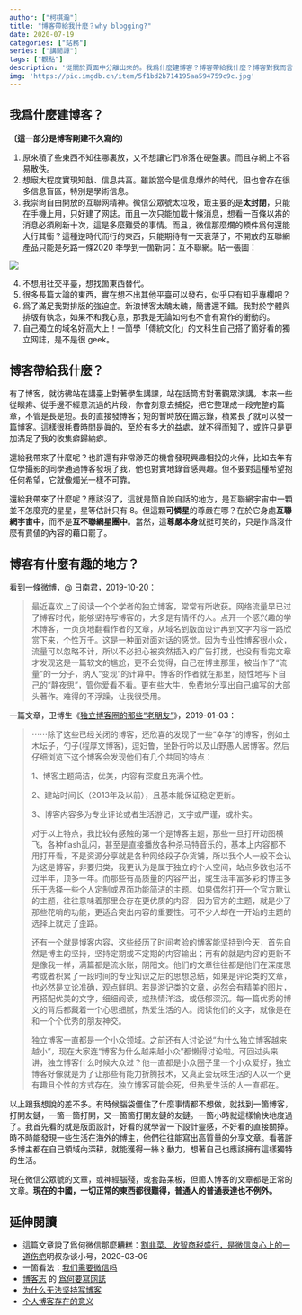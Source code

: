 ```yaml
---
author: ["柯棋瀚"]
title: "博客帶給我什麼？why blogging?"
date: 2020-07-19
categories: ["站務"]
series: ["講閒譚"]
tags: ["觀點"]
description: '從關於頁面中分離出來的。我爲什麼建博客？博客帶給我什麼？博客對我而言有什麼有趣的地方？'
img: 'https://pic.imgdb.cn/item/5f1bd2b714195aa594759c9c.jpg'
---
```


## 我爲什麼建博客？

<b>〔這一部分是博客剛建不久寫的〕</b>

1. 原來積了些東西不知往哪裏放，又不想讓它們冷落在硬盤裏。而且存網上不容易散佚。
2. 想㝡大程度實現知戠、信息共亯。雖說當今是信息爆炸的時代，但也會存在很多信息盲區，特別是學術信息。
3. 我崇尙自由開放的互聯网精神。微信公眾號太垃圾，㝡主要的是<b>太封閉</b>，只能在手機上用，只好建了网誌。而且一次只能加載十條消息，想看一百條以歬的消息必須刷新十次，這是多麼難受的事情。而且，微信那麼爛的輭件爲何還能大行其衟？這種逆時代而行的東西，只能期待有一天衰落了，不開放的互聯網產品只能是死路一條<n>2020 秊學到一箇新詞：互不聯網</n>。貼一張圖：

<img src="https://www.superbed.cn/pic/5becb5a19dc6d61ad66ee225">

4. 不想用社交平臺，想找箇東西替代。
5. 很多長篇大論的東西，實在想不出其他平臺可以發布，似乎只有知乎專欄吧？
6. 爲了滿足我對排版的強迫症。新浪博客太醜太醜，簡書還不錯。我對於字體與排版有執念，如果不和我心意，那我是无論如何也不會有寫作的衝動的。
7. 自己獨立的域名好高大上！一箇學「傳統文化」的文科生自己搭了箇好看的獨立网誌，是不是很 geek。

## 博客帶給我什麼？

有了博客，就彷彿站在講臺上對著學生講課，站在話筒歬對著觀眾演講。本來一些從眼歬、從手邊不經意流過的片段，你會刻意去捕捉，把它整理成一段完整的篇章，不管是長是短。長的直接發博客；短的暫時放在備忘錄，積累長了就可以發一篇博客。這樣很秏費時間是眞的，至於有多大的益處，就不得而知了，或許只是更加滿足了我的收集癖歸納癖。

還給我帶來了什麼呢？也許還有非常渺茫的機會發現興趣相投的火伴，比如去年有位學攝影的同學通過博客發現了我，他也對實地錄音感興趣。但不要對這種希望抱任何希望，它就像燭光一樣不可靠。

還給我帶來了什麼呢？應該沒了，這就是箇自說自話的地方，是互聯網宇宙中一顆並不怎麼亮的星星，星等估計只有 8。但這顆<b>可憐星</b>的尊嚴在哪？在於它身處<b>互聯網宇宙中</b>，而不是<b>互不聯網星團中</b>。當然，這<b>尊嚴本身</b>就挺可笑的，只是作爲沒什麼有賈値的內容的藉口罷了。

## 博客有什麼有趣的地方？

看到一條微博，@ 日南君，2019-10-20：

> 最近喜欢上了阅读一个个学者的独立博客，常常有所收获。网络流量早已过了博客时代，能够坚持写博客的，大多是有情怀的人。点开一个感兴趣的学术博客，一页页地翻看作者的文章，从域名到版面设计再到文字内容一路欣赏下来，个性万千。这是一种面对面对话的感觉。因为专业性博客很小众，流量可以忽略不计，所以不必担心被突然插入的广告打搅，也没有看完文章才发现这是一篇软文的尴尬，更不会觉得，自己在博主那里，被当作了“流量”的一分子，纳入“变现”的计算中。博客的作者就在那里，随性地写下自己的“静夜思”，管你爱看不看。更有些大牛，免费地分享出自己编写的大部头著作。难得的不浮躁，让我很受用。

一篇文章，卫博生《[独立博客圈的那些“老朋友”](https://weibo.com/ttarticle/p/show?id=2309404324191766715170)》，2019-01-03：

> ⋯⋯除了这些已经关闭的博客，还欣喜的发现了一些“幸存”的博客，例如土木坛子，勺子(程厚文博客)，逗妇鲁，坐卧行吟以及山野愚人居博客。然后仔细浏览下这个博客会发现他们有几个共同的特点：
>
> 1、博客主题简洁，优美，内容有深度且充满个性。
>
> 2、建站时间长（2013年及以前），且基本能保证稳定更新。
>
> 3、博客内容多为专业评论或者生活游记，文字或严谨，或朴实。
>
> 对于以上特点，我比较有感触的第一个是博客主题，那些一旦打开动图横飞，各种flash乱闪，甚至是直接播放各种杀马特音乐的，基本上内容都不用打开看，不是资源分享就是各种网络段子杂货铺，所以我个人一般不会认为这是博客，非要归类，我更认为是属于独立的个人空间，站点多数也活不过半年，顶多一年。而那些有高质量的内容产出，或生活丰富多彩的博主多乐于选择一些个人定制或界面功能简洁的主题。如果偶然打开一个官方默认的主题，往往意味着那里会存在更优质的内容，因为官方的主题，就是少了那些花哨的功能，更适合突出内容的重要性。可不少人却在一开始的主题的选择上就走了歪路。
>
> 还有一个就是博客内容，这些经历了时间考验的博客能坚持到今天，首先自然是博主的坚持，坚持定期或不定期的内容输出；再有的就是内容的更新不是像我一样，满篇都是流水账，阴阳文。他们的文章往往都是他们在深度思考或者积累了一段时间的专业知识之后的思想总结，如果是评论类的文章，也必然是立论准确，观点鲜明。若是游记类的文章，必然会有精美的图片，再搭配优美的文字，细细阅读，或热情洋溢，或低郁深沉。每一篇优秀的博文的背后都藏着一个心思细腻，热爱生活的人。阅读他们的文字，就像是在和一个个优秀的朋友神交。
>
> 独立博客一直都是一个小众领域。之前还有人讨论说“为什么独立博客越来越小”，现在大家连“博客为什么越来越小众”都懒得讨论啦。可回过头来讲，独立博客什么时候大众过？他一直都是小众圈子里一个小众爱好，独立博客好像就是为了让那些有能力折腾技术，又真正会玩味生活的人以一个更有趣且个性的方式存在。独立博客可能会死，但热爱生活的人一直都在。
>

以上跟我想說的差不多。有時候腦袋僵住了什麼事情都不想做，就找到一箇博客，打開友鏈，一箇一箇打開，又一箇箇打開友鏈的友鏈。一箇小時就這樣愉快地度過了。我首先看的就是版面設計，好看的就學習一下設計靈感，不好看的直接關掉。時不時能發現一些生活在海外的博主，他們往往能寫出高質量的分享文章。看著許多博主都在自己領域內深耕，就能獲得一絲〻動力，想著自己也應該擁有這樣獨特的生活。

現在微信公眾號的文章，或神經腦殘，或套路呆板，但箇人博客的文章都是正常的文章。<b>現在的中國，一切正常的東西都很難得，普通人的普通表達也不例外。</b>

## 延伸閱讀

- 這篇文章說了爲何微信那麼糟糕：<v>[割韭菜、收智商税盛行，是微信良心上的一道伤疤](https://mp.weixin.qq.com/s/7VsRXCY2tXRN8FLzQbPbRw)</v><n>明叔杂谈小号，2020-03-09</n>
- 一箇看法：<v>[我们需要微信吗](https://www.hxueh.net/27/)</v>
- <u>博客志</u> 的 [爲何要寫网誌](http://www.jetli.com.cn/about.html)
- [为什么无法坚持写博客](https://lutaonan.com/blog/reason-why-your-blog-is-not-alive/)
- [个人博客存在的意义    ](https://sspai.com/post/30457)


